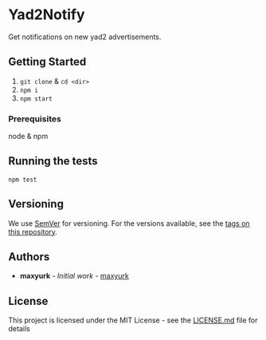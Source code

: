 # Yad2Notify

Get notifications on new yad2 advertisements.

## Getting Started

1. `git clone` & `cd <dir>`
2. `npm i`
3. `npm start`

### Prerequisites

node & npm

## Running the tests

`npm test`

## Versioning

We use [SemVer](http://semver.org/) for versioning. For the versions available, see the [tags on this repository](https://github.com/your/project/tags). 

## Authors

* **maxyurk** - *Initial work* - [maxyurk](https://github.com/maxyurk)

## License

This project is licensed under the MIT License - see the [LICENSE.md](LICENSE.md) file for details
